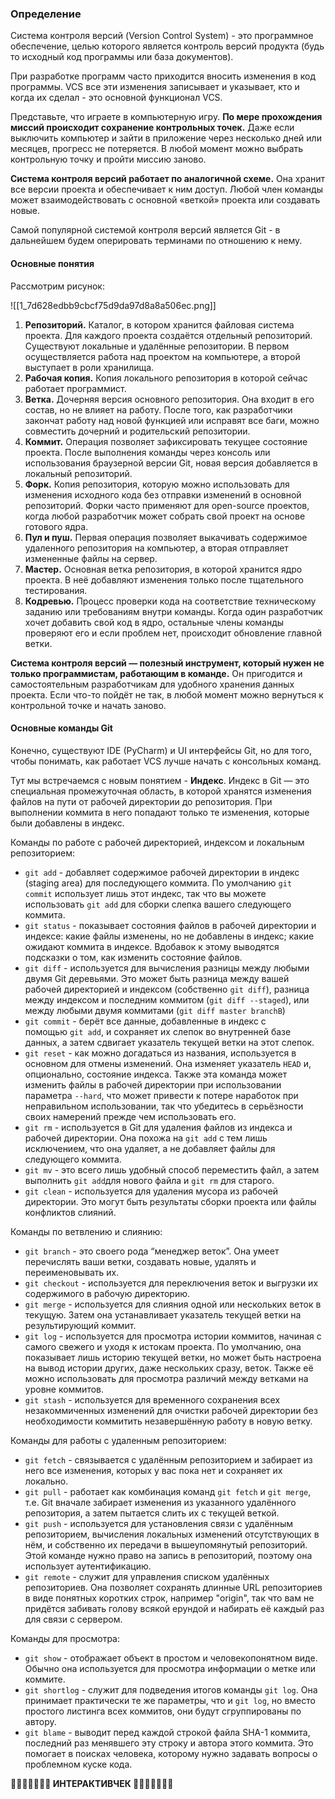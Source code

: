 ### Определение
Система контроля версий (Version Control System) - это программное обеспечение, целью которого является контроль версий продукта (будь то исходный код программы или база документов).

При разработке программ часто приходится вносить изменения в код программы. VCS все эти изменения записывает и указывает, кто и когда их сделал - это основной функционал VCS.

Представьте, что играете в компьютерную игру. **По мере прохождения миссий происходит сохранение контрольных точек.** Даже если выключить компьютер и зайти в приложение через несколько дней или месяцев, прогресс не потеряется. В любой момент можно выбрать контрольную точку и пройти миссию заново.

**Система контроля версий работает по аналогичной схеме.** Она хранит все версии проекта и обеспечивает к ним доступ. Любой член команды может взаимодействовать с основной «веткой» проекта или создавать новые.

Самой популярной системой контроля версий является Git - в дальнейшем будем оперировать терминами по отношению к нему.

#### Основные понятия

Рассмотрим рисунок:

![[1_7d628edbb9cbcf75d9da97d8a8a506ec.png]]



1.  **Репозиторий.** Каталог, в котором хранится файловая система проекта. Для каждого проекта создаётся отдельный репозиторий. Существуют локальные и удалённые репозитории. В первом осуществляется работа над проектом на компьютере, а второй выступает в роли хранилища.
2. **Рабочая копия.** Копия локального репозитория в которой сейчас работает программист.  
3.  **Ветка.** Дочерняя версия основного репозитория. Она входит в его состав, но не влияет на работу. После того, как разработчики закончат работу над новой функцией или исправят все баги, можно совместить дочерний и родительский репозитории.
4.  **Коммит.** Операция позволяет зафиксировать текущее состояние проекта. После выполнения команды через консоль или использования браузерной версии Git, новая версия добавляется в локальный репозиторий.
5.  **Форк.** Копия репозитория, которую можно использовать для изменения исходного кода без отправки изменений в основной репозиторий. Форки часто применяют для open-source проектов, когда любой разработчик может собрать свой проект на основе готового ядра.
6.  **Пул и пуш.** Первая операция позволяет выкачивать содержимое удаленного репозитория на компьютер, а вторая отправляет измененные файлы на сервер.
7.  **Мастер.** Основная ветка репозитория, в которой хранится ядро проекта. В неё добавляют изменения только после тщательного тестирования.
8.  **Кодревью.** Процесс проверки кода на соответствие техническому заданию или требованиям внутри команды. Когда один разработчик хочет добавить свой код в ядро, остальные члены команды проверяют его и если проблем нет, происходит обновление главной ветки.

**Система контроля версий — полезный инструмент, который нужен не только программистам, работающим в команде.** Он пригодится и самостоятельным разработчикам для удобного хранения данных проекта. Если что-то пойдёт не так, в любой момент можно вернуться к контрольной точке и начать заново.


#### Основные команды Git
Конечно, существуют IDE (PyCharm) и UI интерфейсы Git, но для того, чтобы понимать, как работает VCS лучше начать с консольных команд.

Тут мы встречаемся с новым понятием - **Индекс**. Индекс в Git — это специальная промежуточная область, в которой хранятся изменения файлов на пути от рабочей директории до репозитория. При выполнении коммита в него попадают только те изменения, которые были добавлены в индекс.

Команды по работе с рабочей директорией, индексом и локальным репозиторием:
- `git add` - добавляет содержимое рабочей директории в индекс (staging area) для последующего коммита. По умолчанию `git commit` использует лишь этот индекс, так что вы можете использовать `git add` для сборки слепка вашего следующего коммита.
- `git status` - показывает состояния файлов в рабочей директории и индексе: какие файлы изменены, но не добавлены в индекс; какие ожидают коммита в индексе. Вдобавок к этому выводятся подсказки о том, как изменить состояние файлов.
- `git diff` - используется для вычисления разницы между любыми двумя Git деревьями. Это может быть разница между вашей рабочей директорией и индексом (собственно `git diff`), разница между индексом и последним коммитом (`git diff --staged`), или между любыми двумя коммитами (`git diff master branchB`)
- `git commit` - берёт все данные, добавленные в индекс с помощью `git add`, и сохраняет их слепок во внутренней базе данных, а затем сдвигает указатель текущей ветки на этот слепок.
- `git reset` - как можно догадаться из названия, используется в основном для отмены изменений. Она изменяет указатель `HEAD` и, опционально, состояние индекса. Также эта команда может изменить файлы в рабочей директории при использовании параметра `--hard`, что может привести к потере наработок при неправильном использовании, так что убедитесь в серьёзности своих намерений прежде чем использовать его.
- `git rm` - используется в Git для удаления файлов из индекса и рабочей директории. Она похожа на `git add` с тем лишь исключением, что она удаляет, а не добавляет файлы для следующего коммита.
- `git mv` - это всего лишь удобный способ переместить файл, а затем выполнить `git add`для нового файла и `git rm` для старого.
- `git clean` - используется для удаления мусора из рабочей директории. Это могут быть результаты сборки проекта или файлы конфликтов слияний.

Команды по ветвлению и слиянию:
- `git branch` - это своего рода “менеджер веток”. Она умеет перечислять ваши ветки, создавать новые, удалять и переименовывать их.
- `git checkout` - используется для переключения веток и выгрузки их содержимого в рабочую директорию.
- `git merge` - используется для слияния одной или нескольких веток в текущую. Затем она устанавливает указатель текущей ветки на результирующий коммит.
- `git log` - используется для просмотра истории коммитов, начиная с самого свежего и уходя к истокам проекта. По умолчанию, она показывает лишь историю текущей ветки, но может быть настроена на вывод истории других, даже нескольких сразу, веток. Также её можно использовать для просмотра различий между ветками на уровне коммитов.
- `git stash` - используется для временного сохранения всех незакоммиченных изменений для очистки рабочей директории без необходимости коммитить незавершённую работу в новую ветку.

Команды для работы с удаленным репозиторием:

- `git fetch` - связывается с удалённым репозиторием и забирает из него все изменения, которых у вас пока нет и сохраняет их локально.
- `git pull` - работает как комбинация команд `git fetch` и `git merge`, т.е. Git вначале забирает изменения из указанного удалённого репозитория, а затем пытается слить их с текущей веткой.
- `git push` - используется для установления связи с удалённым репозиторием, вычисления локальных изменений отсутствующих в нём, и собственно их передачи в вышеупомянутый репозиторий. Этой команде нужно право на запись в репозиторий, поэтому она использует аутентификацию.
- `git remote` - служит для управления списком удалённых репозиториев. Она позволяет сохранять длинные URL репозиториев в виде понятных коротких строк, например "origin", так что вам не придётся забивать голову всякой ерундой и набирать её каждый раз для связи с сервером.

Команды для просмотра:
- `git show` - отображает объект в простом и человекопонятном виде. Обычно она используется для просмотра информации о метке или коммите.
- `git shortlog` - служит для подведения итогов команды `git log`. Она принимает практически те же параметры, что и `git log`, но вместо простого листинга всех коммитов, они будут сгруппированы по автору.
- `git blame` - выводит перед каждой строкой файла SHA-1 коммита, последний раз менявшего эту строку и автора этого коммита. Это помогает в поисках человека, которому нужно задавать вопросы о проблемном куске кода.


**🦄🌟🦄🌟🦄🌟🦄 ИНТЕРАКТИВЧЕК 🦄🌟🦄🌟🦄🌟🦄**
